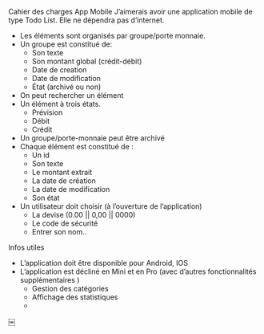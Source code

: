 Cahier des charges App Mobile
J’aimerais avoir une application mobile de type Todo List. Elle ne dépendra pas d’internet. 
- Les éléments sont organisés par groupe/porte monnaie.
- Un groupe est constitué de:
    - Son texte
    - Son montant global (crédit-débit)
    - Date de creation 
    - Date de modification
    - État (archivé ou non)
- On peut rechercher un élément
- Un élément à trois états.
    - Prévision
    - Débit
    - Crédit
- Un groupe/porte-monnaie peut être archivé
- Chaque élément est constitué de :
    - Un id
    - Son texte
    - Le montant extrait
    - La date de création
    - La date de modification
    - Son état
- Un utilisateur doit choisir (à l’ouverture de l’application)
    - La devise (0.00 || 0,00 || 0000)
    - Le code de sécurité
    - Entrer son nom..

Infos utiles
- L’application doit être disponible pour Android, IOS
- L’application est décliné en Mini et en Pro (avec d’autres fonctionnalités supplémentaires )
    - Gestion des catégories
    - Affichage des statistiques
    - 

￼
